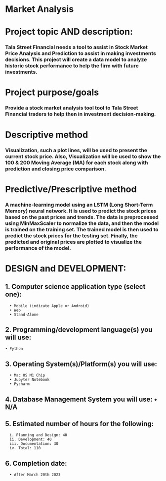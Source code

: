 # Market Analysis

# Project topic AND description:

### Tala Street Financial needs a tool to assist in Stock Market Price Analysis and Prediction to assist in making investments decisions. This   project will create a data model to analyze historic stock performance to help the firm with future investments.

# Project purpose/goals

### Provide a stock market analysis tool tool to Tala Street Financial traders to help then in investment decision-making.

# Descriptive method

### Visualization, such a plot lines, will be used to present the current stock price. Also, Visualization will be used to show the 100 & 200 Moving Average (MA) for each stock along with prediction and closing price comparison.

# Predictive/Prescriptive method

### A machine-learning model using an LSTM (Long Short-Term Memory) neural network. It is used to predict the stock prices based on the past prices and trends. The data is preprocessed using MinMaxScaler to normalize the data, and then the model is trained on the training set. The trained model is then used to predict the stock prices for the testing set. Finally, the predicted and original prices are plotted to visualize the performance of the model.

# DESIGN and DEVELOPMENT:

## 1. Computer science application type (select one):
      • Mobile (indicate Apple or Android)
      • Web
      • Stand-Alone

## 2. Programming/development language(s) you will use:
    • Python

## 3. Operating System(s)/Platform(s) you will use:
      • Mac OS M1 Chip
      • Jupyter Notebook
      • Pycharm

## 4. Database Management System you will use: • N/A

## 5. Estimated number of hours for the following:
      i. Planning and Design: 40
      ii. Development: 40
      iii. Documentation: 30
      iv. Total: 110

## 6. Completion date:
      • After March 20th 2023
